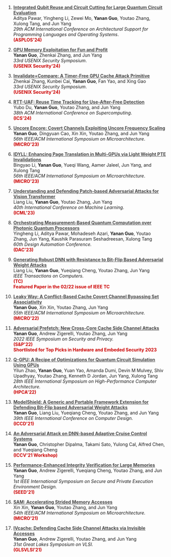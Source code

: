 
1. **<a href="/files/ics24.pdf" style= "color: #464646"> <u>Integrated Qubit Reuse and Circuit Cutting for Large Quantum Circuit Evaluation</u>**</a>   
    Aditya Pawar, Yingheng Li, Zewei Mo, **Yanan Guo**, Youtao Zhang, Xulong Tang, and Jun Yang   
    *29th ACM International Conference on Architectural Support for Programming Languages and Operating Systems*.  
    **<span style="color:#cc0000">(ASPLOS'24)</span>**

1. **<a href="/files/usenix24_2.pdf" style= "color: #464646"> <u>GPU Memory Exploitation for Fun and Profit</u>**</a>   
    **Yanan Guo**, Zhenkai Zhang, and Jun Yang   
    *33rd USENIX Security Symposium*.  
    **<span style="color:#cc0000">(USENIX Security'24)</span>** 

1. **<a href="/files/usenix24_1.pdf" style= "color: #464646"> <u>Invalidate+Compare: A Timer-Free GPU Cache Attack Primitive</u>**</a>   
    Zhenkai Zhang, Kunbei Cai, **Yanan Guo**, Fan Yao, and Xing Gao   
    *33rd USENIX Security Symposium*.  
    **<span style="color:#cc0000">(USENIX Security'24)</span>**

1. **<a href="/files/ics24.pdf" style= "color: #464646"> <u>RTT-UAF: Reuse Time Tracking for Use-After-Free Detection</u>**</a>   
    Yubo Du, **Yanan Guo**, Youtao Zhang, and Jun Yang   
    *38th ACM International Conference on Supercomputing*.  
    **<span style="color:#cc0000">(ICS'24)</span>**

3. **<a href="/files/micro23.pdf" style= "color: #464646"> <u>Uncore Encore: Covert Channels Exploiting Uncore Frequency Scaling</u>**</a>   
    **Yanan Guo**, Dingyuan Cao, Xin Xin, Youtao Zhang, and Jun Yang   
    *56th IEEE/ACM International Symposium on Microarchitecture*.  
    **<span style="color:#cc0000">(MICRO'23)</span>** 

4. **<a href="/files/micro23_2.pdf" style= "color: #464646"><u> IDYLL: Enhancing Page Translation in Multi-GPUs via Light Weight PTE Invalidations </u>**</a>  
   Bingyao Li, **Yanan Guo**, Yueqi Wang, Aamer Jaleel, Jun Yang, and Xulong Tang  
   *56th IEEE/ACM International Symposium on Microarchitecture*.   
   **<span style="color:#cc0000">(MICRO'23)</span>** 

5. **<a href="/files/icml23.pdf" style= "color: #464646"><u> Understanding and Defending Patch-based Adversarial Attacks for Vision Transformer </u>**</a>  
   Liang Liu, **Yanan Guo**, Youtao Zhang, Jun Yang  
   *40th International Conference on Machine Learning*.   
   **<span style="color:#cc0000">(ICML'23)</span>** 

6. **<a href="/files/dac23.pdf" style= "color: #464646"><u> Orchestrating Measurement-Based Quantum Computation over Photonic Quantum Processors </u>**</a>  
   Yingheng Li, Aditya Pawar, Mohadeseh Azari, **Yanan Guo**, Youtao Zhang, Jun Yang, Kaushik Parasuram Seshadreesan, Xulong Tang  
   *60th Design Automation Conference.*   
   **<span style="color:#cc0000">(DAC'23)</span>** 

7. **<a href="/files/tc22.pdf" style= "color: #464646"><u> Generating Robust DNN with Resistance to Bit-Flip Based Adversarial Weight Attacks </u>**</a>  
   Liang Liu, **Yanan Guo**, Yueqiang Cheng, Youtao Zhang, Jun Yang  
   *IEEE Transactions on Computers.*   
   **<span style="color:#cc0000">(TC) <br> Featured Paper in the 02/22 issue of IEEE TC</span>**

8. **<a href="/files/micro22.pdf" style= "color: #464646"><u> Leaky Way: A Conflict-Based Cache Covert Channel Bypassing Set Associativity</u>**</a>  
   **Yanan Guo**, Xin Xin, Youtao Zhang, Jun Yang  
   *55th IEEE/ACM International Symposium on Microarchitecture.*   
   **<span style="color:#cc0000">(MICRO'22)</span>**

9. **<a href="/files/oakland22.pdf" style= "color: #464646"><u> Adversarial Prefetch: New Cross-Core Cache Side Channel Attacks</u>**</a>  
   **Yanan Guo**, Andrew Zigerelli, Youtao Zhang, Jun Yang  
   *2022 IEEE Symposium on Security and Privacy.*   
   **<span style="color:#cc0000">(S&P'22)</span>**  
   **<span style="color:#cc0000">Shortlisted for Top Picks in Hardware and Embeded Security 2023</span>**

10. **<a href="/files/hpca22.pdf" style= "color: #464646"><u> Q-GPU: A Recipe of Optimizations for Quantum Circuit Simulation Using GPUs</u>**</a>  
   Yilun Zhao, **Yanan Guo**, Yuan Yao, Amanda Dumi, Devin M Mulvey, Shiv Upadhyay, Youtao Zhang, Kenneth D Jordan, Jun Yang, Xulong Tang  
   *28th IEEE International Symposium on High-Performance Computer Architecture.*   
   **<span style="color:#cc0000">(HPCA'22)</span>**

11. **<a href="/files/iccd21.pdf" style= "color: #464646"> <u>ModelShield: A Generic and Portable Framework Extension for Defending Bit-Flip based Adversarial Weight Attacks</u>**</a>  
   **Yanan Guo**, Liang Liu, Yueqiang Cheng, Youtao Zhang, and Jun Yang  
   *39th IEEE International Conference on Computer Design.*   
   **<span style="color:#cc0000">(ICCD'21)</span>**

12. **<a href="/files/iccv21.pdf" style= "color: #464646"><u> An Adversarial Attack on DNN-based Adaptive Cruise Control Systems </u>**</a>  
    **Yanan Guo**, Christopher Dipalma, Takami Sato, Yulong Cal, Alfred Chen, and Yueqiang Cheng 
    [<i class="fas fa-link"></i>](https://sites.google.com/view/acc-adv)  
    **<span style="color:#cc0000">(ICCV'21 Workshop)</span>**

13. **<a href="/files/seed21.pdf" style= "color: #464646"><u> Performance-Enhanced Integrity Verification for Large Memories </u>**</a>  
    **Yanan Guo**, Andrew Zigerelli, Yueqiang Cheng, Youtao Zhang, and Jun Yang   
    *1st IEEE International Symposium on Secure and Private Execution Environment Design.*   
    **<span style="color:#cc0000">(SEED'21)</span>**

14. **<a href="/files/micro21.pdf" style= "color: #464646"><u> SAM: Accelerating Strided Memory Accesses </u>**</a>  
    Xin Xin, **Yanan Guo**, Youtao Zhang, and Jun Yang  
    *54th IEEE/ACM International Symposium on Microarchitecture.*   
    **<span style="color:#cc0000">(MICRO'21)</span>**

15. **<a href="/files/glsvlsi.pdf" style= "color: #464646"> <u> IVcache: Defending Cache Side Channel Attacks via Invisible Accesses </u>**</a>  
    **Yanan Guo**, Andrew Zigerelli, Youtao Zhang, and Jun Yang  
     *31st Great Lakes Symposium on VLSI.*   
    **<span style="color:#cc0000">(GLSVLSI'21)</span>**



